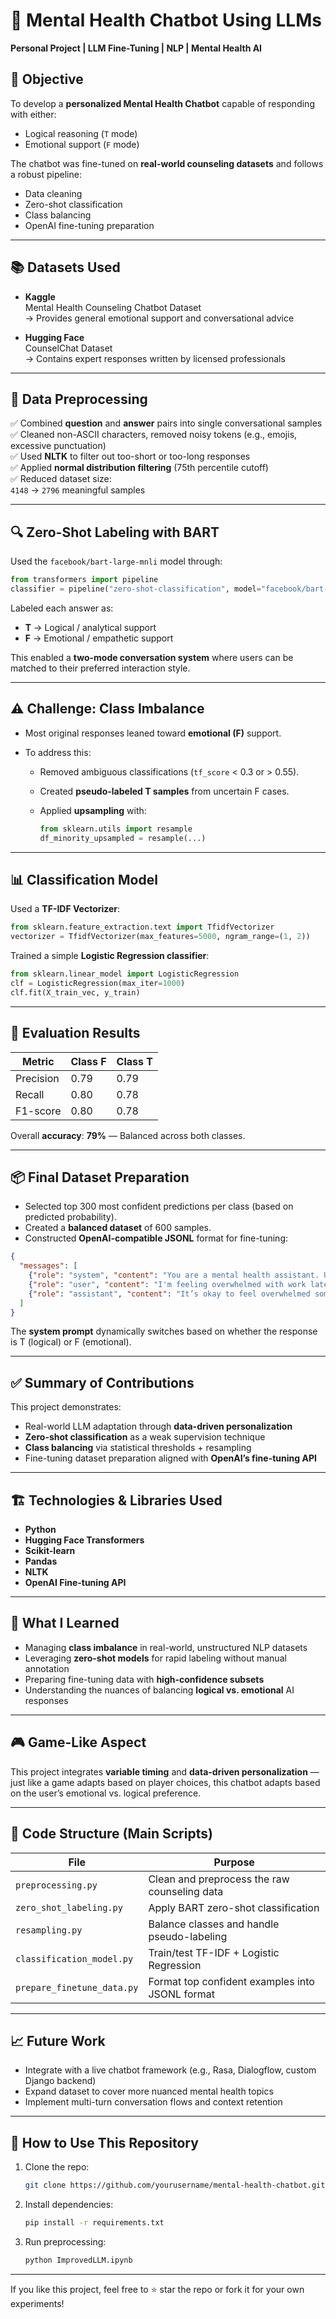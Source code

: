 # 🧠 Mental Health Chatbot Using LLMs

**Personal Project | LLM Fine-Tuning | NLP | Mental Health AI**

## 📌 Objective

To develop a **personalized Mental Health Chatbot** capable of responding with either:
- Logical reasoning (`T` mode)  
- Emotional support (`F` mode)

The chatbot was fine-tuned on **real-world counseling datasets** and follows a robust pipeline:
- Data cleaning  
- Zero-shot classification  
- Class balancing  
- OpenAI fine-tuning preparation  

---

## 📚 Datasets Used

- **Kaggle**  
  Mental Health Counseling Chatbot Dataset  
  → Provides general emotional support and conversational advice

- **Hugging Face**  
  CounselChat Dataset  
  → Contains expert responses written by licensed professionals

---

## 🧹 Data Preprocessing

✅ Combined **question** and **answer** pairs into single conversational samples  
✅ Cleaned non-ASCII characters, removed noisy tokens (e.g., emojis, excessive punctuation)  
✅ Used **NLTK** to filter out too-short or too-long responses  
✅ Applied **normal distribution filtering** (75th percentile cutoff)  
✅ Reduced dataset size:  
`4148` → `2796` meaningful samples  

---

## 🔍 Zero-Shot Labeling with BART

Used the `facebook/bart-large-mnli` model through:
```python
from transformers import pipeline
classifier = pipeline("zero-shot-classification", model="facebook/bart-large-mnli")
````

Labeled each answer as:

* **T** → Logical / analytical support
* **F** → Emotional / empathetic support

This enabled a **two-mode conversation system** where users can be matched to their preferred interaction style.

---

## ⚠️ Challenge: Class Imbalance

* Most original responses leaned toward **emotional (F)** support.
* To address this:

  * Removed ambiguous classifications (`tf_score` < 0.3 or > 0.55).
  * Created **pseudo-labeled T samples** from uncertain F cases.
  * Applied **upsampling** with:

    ```python
    from sklearn.utils import resample
    df_minority_upsampled = resample(...)
    ```

---

## 📊 Classification Model

Used a **TF-IDF Vectorizer**:

```python
from sklearn.feature_extraction.text import TfidfVectorizer
vectorizer = TfidfVectorizer(max_features=5000, ngram_range=(1, 2))
```

Trained a simple **Logistic Regression classifier**:

```python
from sklearn.linear_model import LogisticRegression
clf = LogisticRegression(max_iter=1000)
clf.fit(X_train_vec, y_train)
```

---

## 🧪 Evaluation Results

| Metric    | Class F | Class T |
| --------- | ------- | ------- |
| Precision | 0.79    | 0.79    |
| Recall    | 0.80    | 0.78    |
| F1-score  | 0.80    | 0.78    |

Overall **accuracy**: **79%** — Balanced across both classes.

---

## 📦 Final Dataset Preparation

* Selected top 300 most confident predictions per class (based on predicted probability).
* Created a **balanced dataset** of 600 samples.
* Constructed **OpenAI-compatible JSONL** format for fine-tuning:

```json
{
  "messages": [
    {"role": "system", "content": "You are a mental health assistant. Use emotional support and validation in your response."},
    {"role": "user", "content": "I'm feeling overwhelmed with work lately."},
    {"role": "assistant", "content": "It’s okay to feel overwhelmed sometimes. Make sure you’re taking care of yourself and resting when needed."}
  ]
}
```

The **system prompt** dynamically switches based on whether the response is T (logical) or F (emotional).

---

## ✅ Summary of Contributions

This project demonstrates:

* Real-world LLM adaptation through **data-driven personalization**
* **Zero-shot classification** as a weak supervision technique
* **Class balancing** via statistical thresholds + resampling
* Fine-tuning dataset preparation aligned with **OpenAI’s fine-tuning API**

---

## 🏗 Technologies & Libraries Used

* **Python**
* **Hugging Face Transformers**
* **Scikit-learn**
* **Pandas**
* **NLTK**
* **OpenAI Fine-tuning API**

---

## 💬 What I Learned

* Managing **class imbalance** in real-world, unstructured NLP datasets
* Leveraging **zero-shot models** for rapid labeling without manual annotation
* Preparing fine-tuning data with **high-confidence subsets**
* Understanding the nuances of balancing **logical vs. emotional** AI responses

---

## 🎮 Game-Like Aspect

This project integrates **variable timing** and **data-driven personalization** — just like a game adapts based on player choices, this chatbot adapts based on the user’s emotional vs. logical preference.

---

## 📂 Code Structure (Main Scripts)

| File                       | Purpose                                         |
| -------------------------- | ----------------------------------------------- |
| `preprocessing.py`         | Clean and preprocess the raw counseling data    |
| `zero_shot_labeling.py`    | Apply BART zero-shot classification             |
| `resampling.py`            | Balance classes and handle pseudo-labeling      |
| `classification_model.py`  | Train/test TF-IDF + Logistic Regression         |
| `prepare_finetune_data.py` | Format top confident examples into JSONL format |

---

## 📈 Future Work

* Integrate with a live chatbot framework (e.g., Rasa, Dialogflow, custom Django backend)
* Expand dataset to cover more nuanced mental health topics
* Implement multi-turn conversation flows and context retention

---

## 🌟 How to Use This Repository

1. Clone the repo:

   ```bash
   git clone https://github.com/yourusername/mental-health-chatbot.git
   ```

2. Install dependencies:

   ```bash
   pip install -r requirements.txt
   ```

3. Run preprocessing:

   ```bash
   python ImprovedLLM.ipynb
   ```

---

If you like this project, feel free to ⭐️ star the repo or fork it for your own experiments!
